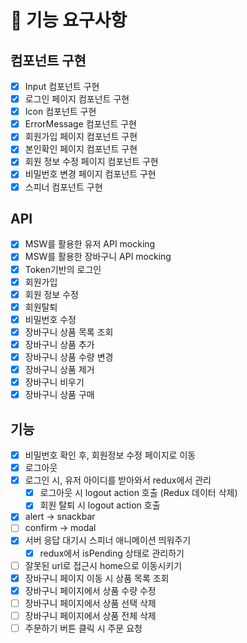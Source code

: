 # 🚩 기능 요구사항

## 컴포넌트 구현

- [x] Input 컴포넌트 구현
- [x] 로그인 페이지 컴포넌트 구현
- [x] Icon 컴포넌트 구현
- [x] ErrorMessage 컴포넌트 구현
- [x] 회원가입 페이지 컴포넌트 구현
- [x] 본인확인 페이지 컴포넌트 구현
- [x] 회원 정보 수정 페이지 컴포넌트 구현
- [x] 비밀번호 변경 페이지 컴포넌트 구현
- [x] 스피너 컴포넌트 구현

## API

- [x] MSW를 활용한 유저 API mocking
- [x] MSW를 활용한 장바구니 API mocking
- [x] Token기반의 로그인
- [x] 회원가입
- [x] 회원 정보 수정
- [x] 회원탈퇴
- [x] 비밀번호 수정
- [x] 장바구니 상품 목록 조회
- [x] 장바구니 상품 추가
- [x] 장바구니 상품 수량 변경
- [x] 장바구니 상품 제거
- [x] 장바구니 비우기
- [x] 장바구니 상품 구매

## 기능

- [x] 비밀번호 확인 후, 회원정보 수정 페이지로 이동
- [x] 로그아웃
- [x] 로그인 시, 유저 아이디를 받아와서 redux에서 관리
  - [x] 로그아웃 시 logout action 호출 (Redux 데이터 삭제)
  - [x] 회원 탈퇴 시 logout action 호출
- [x] alert -> snackbar
- [ ] confirm -> modal
- [x] 서버 응답 대기시 스피너 애니메이션 띄워주기
  - [x] redux에서 isPending 상태로 관리하기
- [ ] 잘못된 url로 접근시 home으로 이동시키기
- [x] 장바구니 페이지 이동 시 상품 목록 조회
- [x] 장바구니 페이지에서 상품 수량 수정
- [ ] 장바구니 페이지에서 상품 선택 삭제
- [ ] 장바구니 페이지에서 상품 전체 삭제
- [ ] 주문하기 버튼 클릭 시 주문 요청
